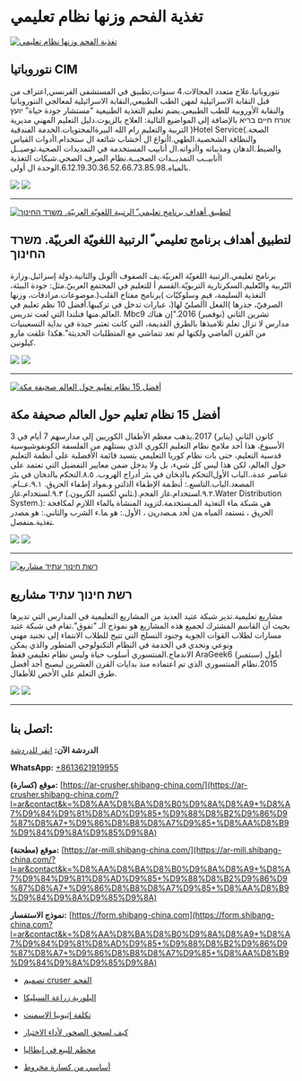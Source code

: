# تغذية الفحم وزنها نظام تعليمي

<a href="https://swt.shibang-china.com/?l=ar&img&k=%D8%AA%D8%BA%D8%B0%D9%8A%D8%A9+%D8%A7%D9%84%D9%81%D8%AD%D9%85+%D9%88%D8%B2%D9%86%D9%87%D8%A7+%D9%86%D8%B8%D8%A7%D9%85+%D8%AA%D8%B9%D9%84%D9%8A%D9%85%D9%8A" target="_blank">![تغذية الفحم وزنها نظام تعليمي](http://static.shibang-china.com/all-800x300/258.jpg)</a>

## نتوروباتيا CIM
نتوروباتيا.علاج متعدد المجالات.4 سنوات,تطبيق في المستشفى الفرنسي,اعتراف من قبل النقابة الاسرائيلية لمهن الطب الطبيعي,النقابة الاسرائيلية لمعالجي النتوروباتيا والنقابة الأوروبية للطب الطبيعي.يضم تعليم التغذية الطبيعية “مستشار جودة حياة” יועץ אורח חיים בריא بالإضافة إلى المواضيع التالية: العلاج بالزيوت.دليل التعليم المهني مديرية التربية والتعليم رام الله البيرةالمحتويات.الخدمة الفندقية )Hotel Service(.الصحة والنظافة الشخصية.الطهي.اأنواع ال أخشاب شائعة ال ستخدام.اأدوات القياس والضبط.الدهان ومذيباته واأدواته.ال أنابيب المستخدمة في التمديدات الصحية.توصيــل اأنابيــب التمديــدات الصحيــة.نظام الصرف الصحي.شبكات التغذية بالمياه.6.12.19.30.36.52.66.73.85.98.الوحدة ال أولى.


<a href="https://whatsapp.shibangsoft.com/WhatsApp.php" target="_blank" title="WhatsApp">![](http://static.shibang-china.com/icon/whatsapp.png)</a> <a href="https://swt.shibang-china.com/?l=ar&icon&k=%D8%AA%D8%BA%D8%B0%D9%8A%D8%A9+%D8%A7%D9%84%D9%81%D8%AD%D9%85+%D9%88%D8%B2%D9%86%D9%87%D8%A7+%D9%86%D8%B8%D8%A7%D9%85+%D8%AA%D8%B9%D9%84%D9%8A%D9%85%D9%8A" target="_blank">![](http://static.shibang-china.com/icon/chat-ar.png)</a>

---

<a href="https://swt.shibang-china.com/?l=ar&img&k=%D8%AA%D8%BA%D8%B0%D9%8A%D8%A9+%D8%A7%D9%84%D9%81%D8%AD%D9%85+%D9%88%D8%B2%D9%86%D9%87%D8%A7+%D9%86%D8%B8%D8%A7%D9%85+%D8%AA%D8%B9%D9%84%D9%8A%D9%85%D9%8A" target="_blank">![لتطبيق أهداف برنامج تعليمي ّ الرتبية اللغويّة العربيّة. משרד החינוך](http://static.shibang-china.com/all-800x300/105.jpg)</a>

## لتطبيق أهداف برنامج تعليمي ّ الرتبية اللغويّة العربيّة. משרד החינוך
برنامج تعليمي.الرتبية اللغويّة العربيّة.يف الصفوف األوىل والثانية.دولة إسرائيل.وزارة التّربية والتّعليم.السكرتارية التربويّة.القسم أ للتعليم في المجتمع العربيّ.مثل: جودة البيئة، التغذية السليمة، قيم وسلوكيّات )برنامج مفتاح القلب(.موضوعات.مرادفات، وزنها الصرفيّ، جذرها )الفعل األصليّ لها(، عبارات تدخل في تركيبها.أفضل 10 نظم تعليم في العالم.منها فنلندا التي لغت تدريس. Mbc9 تشرين الثاني (نوفمبر) 2016.&quot;إن هناك مدارس لا تزال تعلم تلاميذها بالطرق القديمة، التي كانت تعتبر جيدة في بداية التسعينيات من القرن الماضي ولكنها لم تعد تتماشى مع المتطلبات الحديثة&quot;.هكذا علقت مارو كيلونين.


<a href="https://whatsapp.shibangsoft.com/WhatsApp.php" target="_blank" title="WhatsApp">![](http://static.shibang-china.com/icon/whatsapp.png)</a> <a href="https://swt.shibang-china.com/?l=ar&icon&k=%D8%AA%D8%BA%D8%B0%D9%8A%D8%A9+%D8%A7%D9%84%D9%81%D8%AD%D9%85+%D9%88%D8%B2%D9%86%D9%87%D8%A7+%D9%86%D8%B8%D8%A7%D9%85+%D8%AA%D8%B9%D9%84%D9%8A%D9%85%D9%8A" target="_blank">![](http://static.shibang-china.com/icon/chat-ar.png)</a>

---

<a href="https://swt.shibang-china.com/?l=ar&img&k=%D8%AA%D8%BA%D8%B0%D9%8A%D8%A9+%D8%A7%D9%84%D9%81%D8%AD%D9%85+%D9%88%D8%B2%D9%86%D9%87%D8%A7+%D9%86%D8%B8%D8%A7%D9%85+%D8%AA%D8%B9%D9%84%D9%8A%D9%85%D9%8A" target="_blank">![أفضل 15 نظام تعليم حول العالم صحيفة مكة](http://static.shibang-china.com/all-800x300/279.jpg)</a>

## أفضل 15 نظام تعليم حول العالم صحيفة مكة
3 كانون الثاني (يناير) 2017.يذهب معظم الأطفال الكوريين إلى مدارسهم 7 أيام في الأسبوع، هذا أحد ملامح نظام التعليم الكوري الذي يستلهم من الفلسفة الكونفوشيوسية قدسية التعليم، حتى بات نظام كوريا التعليمي يتسيد قائمة الأفضلية على أنظمة التعليم حول العالم، لكن هذا ليس كل شيء، بل ولا يدخل ضمن معايير التفضيل التي تعتمد على عناصر عدة،.الباب الأولﺍﻟﺘﺤﻜﻡ ﺒﺎﻟﺩﺨﺎﻥ ﻓﻲ ﺒﺌﺭ ﺃﺩﺭﺍﺝ ﺍﻟﻬﺭﻭﺏ. ٨.٥.ﺍﻟﺘﺤﻜﻡ ﺒﺎﻟﺩﺨﺎﻥ ﻓﻲ ﺒﺌﺭ ﺍﻟﻤﺼﻌﺩ.ﺍﻟﺒﺎﺏ.ﺍﻟﺘﺎﺴﻊ.: ﺃﻨﻅﻤﺔ ﺍﻹﻁﻔﺎﺀ ﺍﻟﺫﺍﺘﻲ ﻭ.ﻤﻭﺍﺩ ﺇﻁﻔﺎﺀ ﺍﻟﺤﺭﻴﻕ. ٩.١.ﻋــﺎﻡ. ٩.٢.ﺍﺴﺘﺨﺩﺍﻡ.ﻏﺎﺯ ﺍﻟﻔﺤﻡ.(.ﺜﺎﻨﻲ ﺃﻜﺴﻴﺩ ﺍﻟﻜﺭﺒﻭﻥ.) ٩.٣.ﺍﺴﺘﺨﺩﺍﻡ.ﻏﺎﺯ.Water Distribution System.): ﻫﻲ ﺸﺒﻜﺔ ﻤﺎﺀ ﺍﻟﺘﻐﺫﻴﺔ ﺍﻟﻤـﺴﺘﺨﺩﻤﺔ.ﻟﺘﺯﻭﻴﺩ ﺍﻟﻤﻨﺸﺄﺓ ﺒﺎﻟﻤﺎﺀ ﺍﻟﻼﺯﻡ ﻟﻤﻜﺎﻓﺤﺔ ﺍﻟﺤﺭﻴﻕ ، ﺘﺴﺘﻤﺩ ﺍﻟﻤﻴﺎﻩ ﻤﻥ ﺃﺤﺩ ﻤـﺼﺩﺭﻴﻥ ، ﺍﻷﻭل.: ﻫﻭ ﻤﺎ.ﺀ ﺍﻟﺸﺭﺏ ﻭﺍﻟﺜﺎﻨﻲ.: ﻫﻭ ﻤﺼﺩﺭ ﺘﻐﺫﻴﺔ.ﻤﻨﻔﺼل.


<a href="https://whatsapp.shibangsoft.com/WhatsApp.php" target="_blank" title="WhatsApp">![](http://static.shibang-china.com/icon/whatsapp.png)</a> <a href="https://swt.shibang-china.com/?l=ar&icon&k=%D8%AA%D8%BA%D8%B0%D9%8A%D8%A9+%D8%A7%D9%84%D9%81%D8%AD%D9%85+%D9%88%D8%B2%D9%86%D9%87%D8%A7+%D9%86%D8%B8%D8%A7%D9%85+%D8%AA%D8%B9%D9%84%D9%8A%D9%85%D9%8A" target="_blank">![](http://static.shibang-china.com/icon/chat-ar.png)</a>

---

<a href="https://swt.shibang-china.com/?l=ar&img&k=%D8%AA%D8%BA%D8%B0%D9%8A%D8%A9+%D8%A7%D9%84%D9%81%D8%AD%D9%85+%D9%88%D8%B2%D9%86%D9%87%D8%A7+%D9%86%D8%B8%D8%A7%D9%85+%D8%AA%D8%B9%D9%84%D9%8A%D9%85%D9%8A" target="_blank">![רשת חינוך עתיד مشاريع](http://static.shibang-china.com/all-800x300/769.jpg)</a>

## רשת חינוך עתיד مشاريع
مشاريع تعليمية.تدير شبكة عتيد العديد من المشاريع التعليمية في المدارس التي تديرها بحيث أن القاسم المشترك لجميع هذه المشاريع هو نموذج الـ &quot;تفوق&quot;.تقام في شبكة عتيد مسارات لطلاب القوات الجوية وجنود التسلح التي تتيح للطلاب الانتماء إلى تجنيد مهني ونوعي وتحدي في الخدمة في النظام التكنولوجي المتطور والذي يمكن الاندماج.المنتسوري أسلوب حياة وليس نظام تعليمي فقط AraGeek6 أيلول (سبتمبر) 2015.نظام المنتسوري الذي تم اعتماده منذ بدايات القرن العشرين ليصبح أحد أفضل طرق التعلم على الأخص للأطفال.


<a href="https://whatsapp.shibangsoft.com/WhatsApp.php" target="_blank" title="WhatsApp">![](http://static.shibang-china.com/icon/whatsapp.png)</a> <a href="https://swt.shibang-china.com/?l=ar&icon&k=%D8%AA%D8%BA%D8%B0%D9%8A%D8%A9+%D8%A7%D9%84%D9%81%D8%AD%D9%85+%D9%88%D8%B2%D9%86%D9%87%D8%A7+%D9%86%D8%B8%D8%A7%D9%85+%D8%AA%D8%B9%D9%84%D9%8A%D9%85%D9%8A" target="_blank">![](http://static.shibang-china.com/icon/chat-ar.png)</a>

---
## اتصل بنا:

**الدردشة الآن:** [انقر للدردشة](https://swt.shibang-china.com?l=ar&contact&k=%D8%AA%D8%BA%D8%B0%D9%8A%D8%A9+%D8%A7%D9%84%D9%81%D8%AD%D9%85+%D9%88%D8%B2%D9%86%D9%87%D8%A7+%D9%86%D8%B8%D8%A7%D9%85+%D8%AA%D8%B9%D9%84%D9%8A%D9%85%D9%8A)

**WhatsApp:**  [+8613621919955](https://whatsapp.shibangsoft.com/WhatsApp.php)

**موقع (كسارة):** [https://ar-crusher.shibang-china.com/](https://ar-crusher.shibang-china.com/?l=ar&contact&k=%D8%AA%D8%BA%D8%B0%D9%8A%D8%A9+%D8%A7%D9%84%D9%81%D8%AD%D9%85+%D9%88%D8%B2%D9%86%D9%87%D8%A7+%D9%86%D8%B8%D8%A7%D9%85+%D8%AA%D8%B9%D9%84%D9%8A%D9%85%D9%8A)

**موقع (مطحنة):** [https://ar-mill.shibang-china.com/](https://ar-mill.shibang-china.com/?l=ar&contact&k=%D8%AA%D8%BA%D8%B0%D9%8A%D8%A9+%D8%A7%D9%84%D9%81%D8%AD%D9%85+%D9%88%D8%B2%D9%86%D9%87%D8%A7+%D9%86%D8%B8%D8%A7%D9%85+%D8%AA%D8%B9%D9%84%D9%8A%D9%85%D9%8A)

**نموذج الاستفسار:** [https://form.shibang-china.com](https://form.shibang-china.com?l=ar&contact&k=%D8%AA%D8%BA%D8%B0%D9%8A%D8%A9+%D8%A7%D9%84%D9%81%D8%AD%D9%85+%D9%88%D8%B2%D9%86%D9%87%D8%A7+%D9%86%D8%B8%D8%A7%D9%85+%D8%AA%D8%B9%D9%84%D9%8A%D9%85%D9%8A)

* [تصميم cruser الفحم](../29/%D8%AA%D8%B5%D9%85%D9%8A%D9%85%20cruser%20%D8%A7%D9%84%D9%81%D8%AD%D9%85.md)

* [البلورية زراعة السيليكا](../30/%D8%A7%D9%84%D8%A8%D9%84%D9%88%D8%B1%D9%8A%D8%A9%20%D8%B2%D8%B1%D8%A7%D8%B9%D8%A9%20%D8%A7%D9%84%D8%B3%D9%8A%D9%84%D9%8A%D9%83%D8%A7.md)

* [تكلفة إثيوبيا الاسمنت](../29/%D8%AA%D9%83%D9%84%D9%81%D8%A9%20%D8%A5%D8%AB%D9%8A%D9%88%D8%A8%D9%8A%D8%A7%20%D8%A7%D9%84%D8%A7%D8%B3%D9%85%D9%86%D8%AA.md)

* [كيف لسحق الصخور لأداء الاختبار](../30/%D9%83%D9%8A%D9%81%20%D9%84%D8%B3%D8%AD%D9%82%20%D8%A7%D9%84%D8%B5%D8%AE%D9%88%D8%B1%20%D9%84%D8%A3%D8%AF%D8%A7%D8%A1%20%D8%A7%D9%84%D8%A7%D8%AE%D8%AA%D8%A8%D8%A7%D8%B1.md)

* [محطم للبيع في إيطاليا](../29/%D9%85%D8%AD%D8%B7%D9%85%20%D9%84%D9%84%D8%A8%D9%8A%D8%B9%20%D9%81%D9%8A%20%D8%A5%D9%8A%D8%B7%D8%A7%D9%84%D9%8A%D8%A7.md)

* [أساسي من كسارة مخروط](../27/%D8%A3%D8%B3%D8%A7%D8%B3%D9%8A%20%D9%85%D9%86%20%D9%83%D8%B3%D8%A7%D8%B1%D8%A9%20%D9%85%D8%AE%D8%B1%D9%88%D8%B7.md)